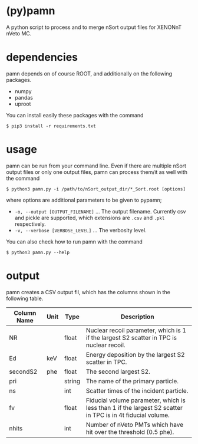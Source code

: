 # (py)pamn
A python script to process and to merge nSort output files for XENONnT nVeto MC.

# dependencies
pamn depends on of course ROOT, and additionally on the following packages.

- numpy
- pandas
- uproot

You can install easily these packages with the command

```
$ pip3 install -r requirements.txt
```

# usage
pamn can be run from your command line.
Even if there are multiple nSort output files or only one output files, pamn can process them/it as well with the command

```
$ python3 pamn.py -i /path/to/nSort_output_dir/*_Sort.root [options]
```

where options are additional parameters to be given to pypamn;

- `-o, --output [OUTPUT_FILENAME]` ... The output filename. Currently csv and pickle are supported, which extensions are `.csv` and `.pkl` respectively.
- `-v, --verbose [VERBOSE_LEVEL]` ... The verbosity level.

You can also check how to run pamn with the command

```
$ python3 pamn.py --help
```

# output
pamn creates a CSV output fil, which has the columns shown in the following table.

| Column Name | Unit | Type   | Description |
|-------------|------|--------|-------------|
| NR          |      | float  | Nuclear recoil parameter, which is 1 if the largest S2 scatter in TPC is nuclear recoil. |
| Ed          | keV  | float  | Energy deposition by the largest S2 scatter in TPC.  |
| secondS2    | phe  | float  | The second largest S2.  |
| pri         |      | string | The name of the primary particle. |
| ns          |      | int    | Scatter times of the incident particle. |
| fv          |      | float  | Fiducial volume parameter, which is less than 1 if the largest S2 scatter in TPC is in 4t fiducial volume. |
| nhits       |      | int    | Number of nVeto PMTs which have hit over the threshold (0.5 phe).  |
